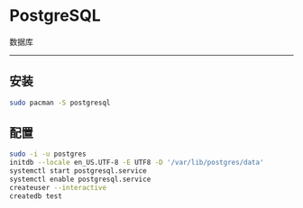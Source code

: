 # PostgreSQL

数据库

---

## 安装

```sh
sudo pacman -S postgresql
```

## 配置

```sh
sudo -i -u postgres
initdb --locale en_US.UTF-8 -E UTF8 -D '/var/lib/postgres/data'
systemctl start postgresql.service
systemctl enable postgresql.service
createuser --interactive
createdb test
```
